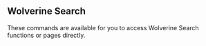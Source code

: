 ## Wolverine Search

These commands are available for you to access Wolverine Search functions or pages directly.
